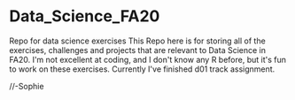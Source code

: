 # Data_Science_FA20
Repo for data science exercises
This Repo here is for storing all of the exercises, challenges and projects that are relevant to Data Science in FA20. I'm not excellent at coding, and I don't know any R before, but it's fun to work on these exercises. 
Currently I've finished d01 track assignment. 

//-Sophie